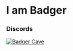 # I am Badger

### Discords
[![Badger Cave](https://i.imgur.com/LFNFXzv.jpg)](https://discord.com/invite/TFCQE8d)


